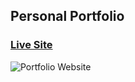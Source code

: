 ## Personal Portfolio

### [Live Site](https://gaurav-rai.netlify.app/)

![Portfolio Website](![image](https://user-images.githubusercontent.com/75034765/174470599-93b1bba4-669d-4639-bf23-ae649c04045c.png))
